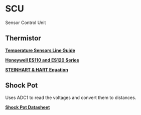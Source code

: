 # SCU

Sensor Control Unit

## Thermistor

[**Temperature Sensors Line Guide**](https://drive.google.com/file/d/1dFKre9OKWxstRY-8zY3tSeb5LHlalR9f/view?usp=drive_link)

[**Honeywell ES110 and ES120 Series**](https://drive.google.com/file/d/1ghP8LBqkBAeznuTnMJgH6ZwvHYQ8_Wdi/view?usp=drive_link)

[**STEINHART & HART Equation**](https://drive.google.com/file/d/1xewpkaQVt0oJnFVwyUym_0Ixe8qXAvnR/view?usp=drive_link)

## Shock Pot
Uses ADC1 to read the voltages and convert them to distances.

[**Shock Pot Datasheet**](https://drive.google.com/file/d/1g9wjH6BT5--y21_IYlu2G4MbX3KbiAo5/view?usp=share_link)